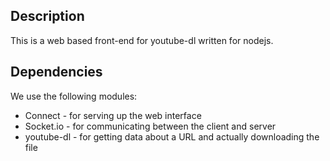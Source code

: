 Description
-----------

This is a web based front-end for youtube-dl written for nodejs. 

Dependencies
------------

We use the following modules:

* Connect - for serving up the web interface
* Socket.io - for communicating between the client and server
* youtube-dl - for getting data about a URL and actually downloading the file



